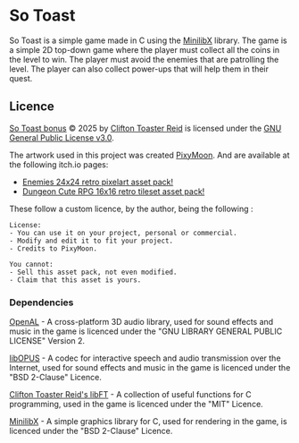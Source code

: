 # So Toast

So Toast is a simple game made in C using the [MinilibX](https://github.com/42Paris/minilibx-linux) library. The game is a simple 2D top-down game where the player must collect all the coins in the level to win. The player must avoid the enemies that are patrolling the level. The player can also collect power-ups that will help them in their quest.

## Licence

[So Toast bonus](https://github.com/cliftontoaster-reid/so_long/tree/bonus) © 2025 by [Clifton Toaster Reid](https://floofy.tech/@CliftonToasterReid) is licensed under the [GNU General Public License v3.0](https://www.gnu.org/licenses/gpl-3.0.en.html).

The artwork used in this project was created [PixyMoon](https://pixymoon.itch.io).
And are available at the following itch.io pages:

- [Enemies 24x24 retro pixelart asset pack!](https://pixymoon.itch.io/cute-rpg-enemies)
- [Dungeon Cute RPG 16x16 retro tileset asset pack!](https://pixymoon.itch.io/cute-rpg-dungeon)

These follow a custom licence, by the author, being the following :

```text
License:
- You can use it on your project, personal or commercial.
- Modify and edit it to fit your project.
- Credits to PixyMoon.

You cannot:
- Sell this asset pack, not even modified.
- Claim that this asset is yours.
```

### Dependencies

[OpenAL](https://github.com/kcat/openal-soft) - A cross-platform 3D audio library, used for sound effects and music in the game
is licenced under the "GNU LIBRARY GENERAL PUBLIC LICENSE" Version 2.

[libOPUS](https://opus-codec.org/) - A codec for interactive speech and audio transmission over the Internet, used for sound effects and music in the game
is licenced under the "BSD 2-Clause" Licence.

[Clifton Toaster Reid's libFT](https://github.com/cliftontoaster-reid/libft) - A collection of useful functions for C programming, used in the game
is licenced under the "MIT" Licence.

[MinilibX](https://github.com/42Paris/minilibx-linux) - A simple graphics library for C, used for rendering in the game,
is licenced under the "BSD 2-Clause" Licence.
